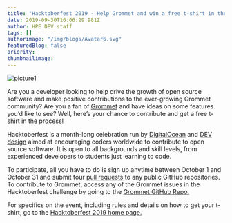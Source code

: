 ```yaml
---
title: "Hacktoberfest 2019 - Help Grommet and win a free t-shirt in the process"
date: 2019-09-30T16:06:29.981Z
author: HPE DEV staff 
tags: []
authorimage: "/img/blogs/Avatar6.svg"
featuredBlog: false
priority:
thumbnailimage:
---
```

![picture1](https://hpe-developer-portal.s3.amazonaws.com/uploads/media/2019/8/picture1-1569859873855.png)

Are you a developer looking to help drive the growth of open source software and make positive contributions to the ever-growing Grommet community? Are you a fan of [Grommet](https://v2.grommet.io/) and have ideas on some features you’d like to see? Well, here’s your chance to contribute and get a free t-shirt in the process!

Hacktoberfest is a month-long celebration run by [DigitalOcean](https://www.digitalocean.com/) and [DEV design](https://dev.to/) aimed at encouraging coders worldwide to contribute to open source software. It is open to all backgrounds and skill levels, from experienced developers to students just learning to code.

To participate, all you have to do is sign up anytime between October 1 and October 31 and submit four [pull requests](https://help.github.com/en/articles/about-pull-requests) to any public GitHub repositories. To contribute to Grommet, access any of the Grommet issues in the Hacktoberfest challenge by going to the [Grommet GitHub Repo.](https://github.com/grommet/grommet/labels/hacktoberfest)

For specifics on the event, including rules and details on how to get your t-shirt, go to the [Hacktoberfest 2019 home page.](https://hacktoberfest.digitalocean.com/) 
